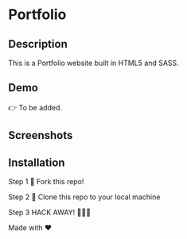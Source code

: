 # Portfolio

## Description

This is a Portfolio website built in HTML5 and SASS.

## Demo

👉 To be added.

## Screenshots

## Installation

Step 1
🍴 Fork this repo!

Step 2
👯 Clone this repo to your local machine

Step 3
HACK AWAY! 🔨🔨🔨

Made with ❤

